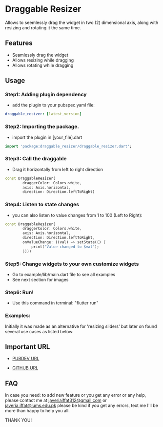 # Draggable Resizer

Allows to seemlessly drag the widget in two (2) dimensional axis, along with resizing and rotating it the same time.

## Features

- Seamlessly drag the widget
- Allows resizing while dragging
- Allows rotating while dragging

## Usage

### Step1: Adding plugin dependency
- add the plugin to your pubspec.yaml file:

```yaml
draggable_resizer: [latest_version]
```

### Step2: Importing the package.
- import the plugin in [your_file].dart

```dart
import 'package:draggable_resizer/draggable_resizer.dart';
```

### Step3: Call the draggable 
- Drag it horizontally from left to right direction 

```dart
const DraggableResizer(
        draggerColor: Colors.white,
        axis: Axis.horizontal,
        direction: Direction.leftToRight)
```

### Step4: Listen to state changes  
- you can also listen to value changes from 1 to 100 (Left to Right):

```dart
const DraggableResizer(
        draggerColor: Colors.white,
        axis: Axis.horizontal,
        direction: Direction.leftToRight,
        onValueChange: ((val) => setState(() {
            print("Value changed to $val");
        })))
```


### Step5: Change widgets to your own customize widgets 
-  Go to example/lib/main.dart file to see all examples
-  See next section for images

### Step6: Run!
- Use this command in terminal: "flutter run"



### Examples:

Initially it was made as an alternative for 'resizing sliders' but later on found several use cases as listed below:




## Important URL

- [PUBDEV URL](https://pub.dev/packages/draggable_resizer)

- [GITHUB URL](https://github.com/JaveriaJR/draggable_resizer/tree/main/example)



## FAQ

In case you need: to add new feature or you get any error or any help, please contact me at javeriaiffat312@gmail.com or javeria.iffat@lums.edu.pk
please be kind if you get any errors, text me I'll be more than happy to help you all.

THANK YOU!

